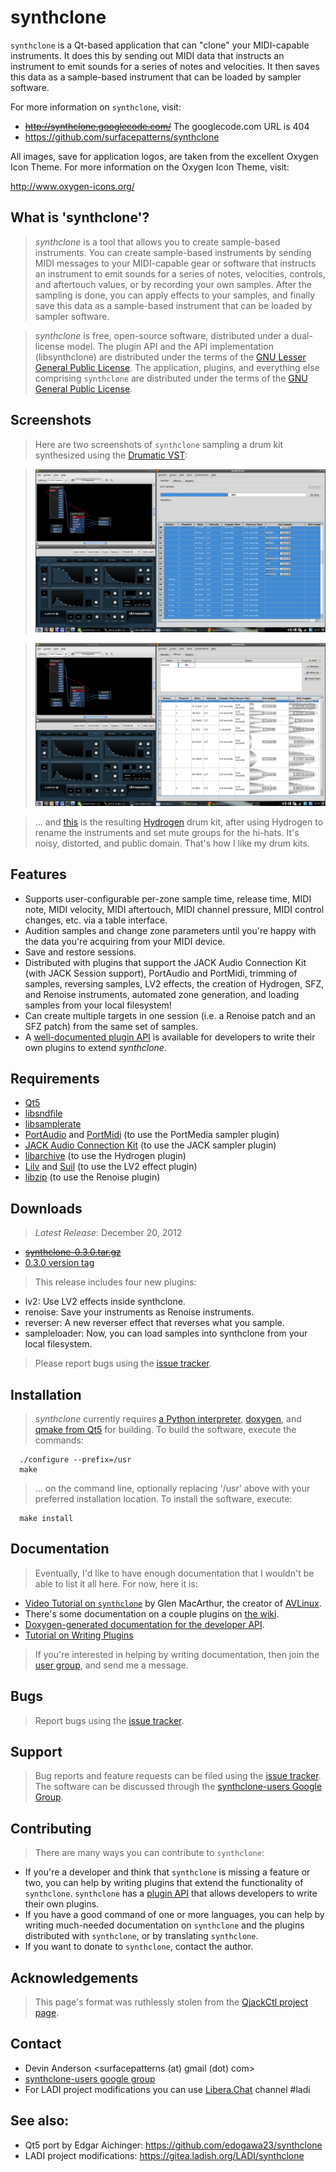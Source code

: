 # synthclone #

`synthclone` is a Qt-based application that can "clone" your MIDI-capable
instruments.  It does this by sending out MIDI data that instructs an
instrument to emit sounds for a series of notes and velocities.  It then saves
this data as a sample-based instrument that can be loaded by sampler software.

For more information on `synthclone`, visit:

  * ~~http://synthclone.googlecode.com/~~ The googlecode.com URL is 404
  * https://github.com/surfacepatterns/synthclone

All images, save for application logos, are taken from the excellent Oxygen
Icon Theme.  For more information on the Oxygen Icon Theme, visit:

  http://www.oxygen-icons.org/

## What is 'synthclone'? ##

> _synthclone_ is a tool that allows you to create sample-based instruments.  You can create sample-based instruments by sending MIDI messages to your MIDI-capable gear or software that instructs an instrument to emit sounds for a series of notes, velocities, controls, and aftertouch values, or by recording your own samples.  After the sampling is done, you can apply effects to your samples, and finally save this data as a sample-based instrument that can be loaded by sampler software.

> _synthclone_ is free, open-source software, distributed under a dual-license model.  The plugin API and the API implementation (libsynthclone) are distributed under the terms of the [GNU Lesser General Public License](http://www.gnu.org/licenses/lgpl-2.1.html).  The application, plugins, and everything else comprising `synthclone` are distributed under the terms of the [GNU General Public License](http://www.gnu.org/licenses/old-licenses/gpl-2.0.html).

## Screenshots ##

> Here are two screenshots of `synthclone` sampling a drum kit synthesized using the [Drumatic VST](http://www.e-phonic.com/plugins/drumatic3.php):

> ![synthclone-sampling-drumatic.png](doc/synthclone-sampling-drumatic.png)

> ![synthclone-sampling-drumatic-before-target.png](doc/synthclone-sampling-drumatic-before-target.png)

> ... and [this](http://synthclone.googlecode.com/files/Noisy%20Kit.h2drumkit) is the resulting [Hydrogen](http://www.hydrogen-music.org) drum kit, after using Hydrogen to rename the instruments and set mute groups for the hi-hats.  It's noisy, distorted, and public domain.  That's how I like my drum kits.

## Features ##

  * Supports user-configurable per-zone sample time, release time, MIDI note, MIDI velocity, MIDI aftertouch, MIDI channel pressure, MIDI control changes, etc. via a table interface.
  * Audition samples and change zone parameters until you're happy with the data you're acquiring from your MIDI device.
  * Save and restore sessions.
  * Distributed with plugins that support the JACK Audio Connection Kit (with JACK Session support), PortAudio and PortMidi, trimming of samples, reversing samples, LV2 effects, the creation of Hydrogen, SFZ, and Renoise instruments, automated zone generation, and loading samples from your local filesystem!
  * Can create multiple targets in one session (i.e. a Renoise patch and an SFZ patch) from the same set of samples.
  * A [well-documented plugin API](http://wiki.synthclone.googlecode.com/git/doxygen/index.html) is available for developers to write their own plugins to extend _synthclone_.

## Requirements ##

  * [Qt5](https://en.wikipedia.org/wiki/Qt_(software))
  * [libsndfile](http://www.mega-nerd.com/libsndfile/)
  * [libsamplerate](http://www.mega-nerd.com/SRC/)
  * [PortAudio](http://www.portaudio.com/) and [PortMidi](http://portmedia.sourceforge.net/portmidi/) (to use the PortMedia sampler plugin)
  * [JACK Audio Connection Kit](http://www.jackaudio.org/) (to use the JACK sampler plugin)
  * [libarchive](http://libarchive.org/) (to use the Hydrogen plugin)
  * [Lilv](http://drobilla.net/software/lilv.html) and [Suil](http://drobilla.net/software/suil.html) (to use the LV2 effect plugin)
  * [libzip](http://www.nih.at/libzip/) (to use the Renoise plugin)

## Downloads ##

> _Latest Release_: December 20, 2012

 * ~~[synthclone-0.3.0.tar.gz](http://synthclone.googlecode.com/files/synthclone-0.3.0.tar.gz)~~
 * [0.3.0 version tag](https://github.com/surfacepatterns/synthclone/releases/tag/version-0.3.0)

> This release includes four new plugins:

  * lv2: Use LV2 effects inside synthclone.
  * renoise: Save your instruments as Renoise instruments.
  * reverser: A new reverser effect that reverses what you sample.
  * sampleloader: Now, you can load samples into synthclone from your local filesystem.

> Please report bugs using the [issue tracker](http://code.google.com/p/synthclone/issues/list).

## Installation ##

> _synthclone_ currently requires [a Python interpreter](http://www.python.org/), [doxygen](http://www.doxygen.org/), and [qmake from Qt5](https://doc.qt.io/qt-5/qmake-manual.html) for building.  To build the software, execute the commands:

```
  ./configure --prefix=/usr
  make
```

> ... on the command line, optionally replacing '/usr' above with your preferred installation location.  To install the software, execute:

```
  make install
```

## Documentation ##

> Eventually, I'd like to have enough documentation that I wouldn't be able to list it all here.  For now, here it is:

  * [Video Tutorial on `synthclone`](http://vimeo.com/73053302) by Glen MacArthur, the creator of [AVLinux](http://www.bandshed.net/avlinux/).
  * There's some documentation on a couple plugins on [the wiki](http://code.google.com/p/synthclone/w/list).
  * [Doxygen-generated documentation for the developer API](http://wiki.synthclone.googlecode.com/git/doxygen/index.html).
  * [Tutorial on Writing Plugins](http://code.google.com/p/synthclone/wiki/TutorialWritingASimplePluginPart1)


> If you're interested in helping by writing documentation, then join the [user group](http://groups.google.com/group/synthclone-users), and send me a message.

## Bugs ##

> Report bugs using the [issue tracker](http://code.google.com/p/synthclone/issues/list).

## Support ##

> Bug reports and feature requests can be filed using the [issue tracker](http://code.google.com/p/synthclone/issues/list).  The software can be discussed through the [synthclone-users Google Group](http://groups.google.com/group/synthclone-users).

## Contributing ##

> There are many ways you can contribute to `synthclone`:

  * If you're a developer and think that `synthclone` is missing a feature or two, you can help by writing plugins that extend the functionality of `synthclone`.  `synthclone` has a [plugin API](http://wiki.synthclone.googlecode.com/git/doxygen/index.html) that allows developers to write their own plugins.
  * If you have a good command of one or more languages, you can help by writing much-needed documentation on `synthclone` and the plugins distributed with `synthclone`, or by translating `synthclone`.
  * If you want to donate to `synthclone`, contact the author.

## Acknowledgements ##

> This page's format was ruthlessly stolen from the [QjackCtl project page](http://qjackctl.sourceforge.net/).

## Contact ##

 * Devin Anderson <surfacepatterns (at) gmail (dot) com>
 * [synthclone-users google group](http://groups.google.com/group/synthclone-users)
 * For LADI project modifications you can use [Libera.Chat](https://libera.chat/) channel #ladi

## See also:

 * Qt5 port by Edgar Aichinger: https://github.com/edogawa23/synthclone
 * LADI project modifications: https://gitea.ladish.org/LADI/synthclone
